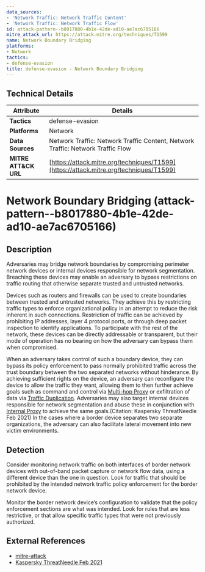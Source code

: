 ```yaml
---
data_sources:
- 'Network Traffic: Network Traffic Content'
- 'Network Traffic: Network Traffic Flow'
id: attack-pattern--b8017880-4b1e-42de-ad10-ae7ac6705166
mitre_attack_url: https://attack.mitre.org/techniques/T1599
name: Network Boundary Bridging
platforms:
- Network
tactics:
- defense-evasion
title: defense-evasion - Network Boundary Bridging
---
```


## Technical Details

| Attribute | Details |
|-----------|----------|
| **Tactics** | defense-evasion |
| **Platforms** | Network |
| **Data Sources** | Network Traffic: Network Traffic Content, Network Traffic: Network Traffic Flow |
| **MITRE ATT&CK URL** | [https://attack.mitre.org/techniques/T1599](https://attack.mitre.org/techniques/T1599) |

# Network Boundary Bridging (attack-pattern--b8017880-4b1e-42de-ad10-ae7ac6705166)

## Description
Adversaries may bridge network boundaries by compromising perimeter network devices or internal devices responsible for network segmentation. Breaching these devices may enable an adversary to bypass restrictions on traffic routing that otherwise separate trusted and untrusted networks.

Devices such as routers and firewalls can be used to create boundaries between trusted and untrusted networks.  They achieve this by restricting traffic types to enforce organizational policy in an attempt to reduce the risk inherent in such connections.  Restriction of traffic can be achieved by prohibiting IP addresses, layer 4 protocol ports, or through deep packet inspection to identify applications.  To participate with the rest of the network, these devices can be directly addressable or transparent, but their mode of operation has no bearing on how the adversary can bypass them when compromised.

When an adversary takes control of such a boundary device, they can bypass its policy enforcement to pass normally prohibited traffic across the trust boundary between the two separated networks without hinderance.  By achieving sufficient rights on the device, an adversary can reconfigure the device to allow the traffic they want, allowing them to then further achieve goals such as command and control via [Multi-hop Proxy](https://attack.mitre.org/techniques/T1090/003) or exfiltration of data via [Traffic Duplication](https://attack.mitre.org/techniques/T1020/001). Adversaries may also target internal devices responsible for network segmentation and abuse these in conjunction with [Internal Proxy](https://attack.mitre.org/techniques/T1090/001) to achieve the same goals.(Citation: Kaspersky ThreatNeedle Feb 2021)  In the cases where a border device separates two separate organizations, the adversary can also facilitate lateral movement into new victim environments.

## Detection
Consider monitoring network traffic on both interfaces of border network devices with out-of-band packet capture or network flow data, using a different device than the one in question.  Look for traffic that should be prohibited by the intended network traffic policy enforcement for the border network device.

Monitor the border network device’s configuration to validate that the policy enforcement sections are what was intended.  Look for rules that are less restrictive, or that allow specific traffic types that were not previously authorized.

## External References
- [mitre-attack](https://attack.mitre.org/techniques/T1599)
- [Kaspersky ThreatNeedle Feb 2021](https://securelist.com/lazarus-threatneedle/100803/)
